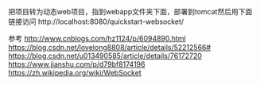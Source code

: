 把项目转为动态web项目，指到webapp文件夹下面，部署到tomcat然后用下面链接访问
http://localhost:8080/quickstart-websocket/

参考
http://www.cnblogs.com/hz1124/p/6094890.html
https://blog.csdn.net/lovelong8808/article/details/52212566#
https://blog.csdn.net/u013490585/article/details/76172720
https://www.jianshu.com/p/d79bf8174196
https://zh.wikipedia.org/wiki/WebSocket




